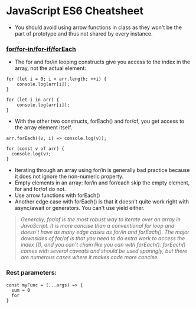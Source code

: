 # JavaScript ES6 Cheatsheet

* You should avoid using arrow functions in class as they won't be the part of prototype and thus not shared by every instance.

### [for/for-in/for-if/forEach](https://thecodebarbarian.com/for-vs-for-each-vs-for-in-vs-for-of-in-javascript)

* The for and for/in looping constructs give you access to the index in the array, not the actual element:
```
for (let i = 0; i < arr.length; ++i) {
    console.log(arr[i]);
}
```
```
for (let i in arr) {
    console.log(arr[i]);
}
```
* With the other two constructs, forEach() and for/of, you get access to the array element itself.
```
arr.forEach((v, i) => console.log(v));
```
```
for (const v of arr) {
  console.log(v);
}
```
* Iterating through an array using for/in is generally bad practice because it does not ignore the non-numeric property.
* Empty elements in an array: for/in and for/each skip the empty element, for and for/of do not.
* Use arrow functions with forEach()
* Another edge case with forEach() is that it doesn't quite work right with async/await or generators. You can't use yield either. 

>_Generally, for/of is the most robust way to iterate over an array in JavaScript. It is more concise than a conventional for loop and doesn't have as many edge cases as for/in and forEach(). The major downsides of for/of is that you need to do extra work to access the index (1), and you can't chain like you can with forEach(). forEach() comes with several caveats and should be used sparingly, but there are numerous cases where it makes code more concise._


### Rest parameters:
```
const myFunc = (...args) => {
  sum = 0
  for
}
```
